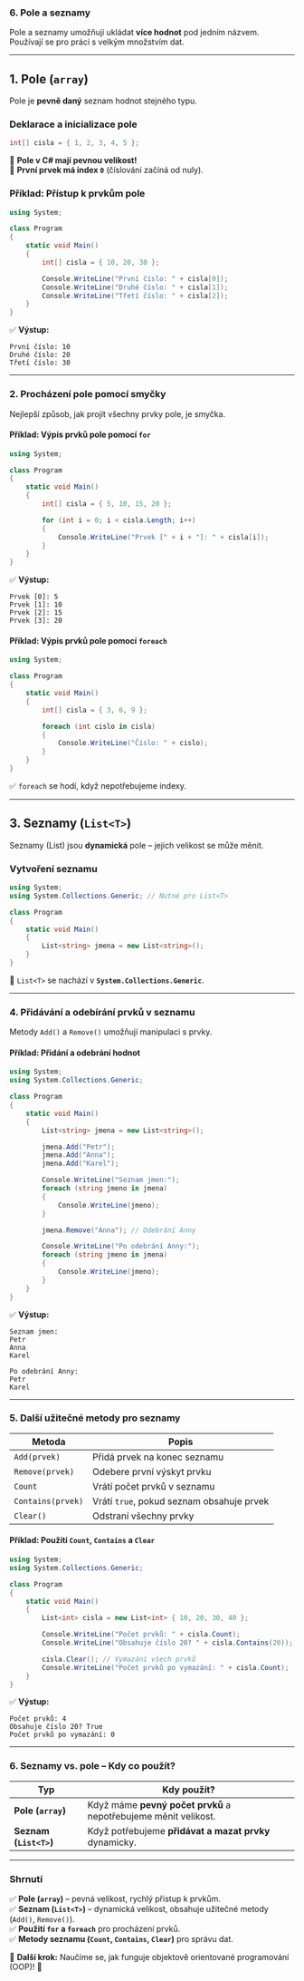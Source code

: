 ### **6. Pole a seznamy**  

Pole a seznamy umožňují ukládat **více hodnot** pod jedním názvem. Používají se pro práci s velkým množstvím dat.  

---

## **1. Pole (`array`)**  
Pole je **pevně daný** seznam hodnot stejného typu.  

### **Deklarace a inicializace pole**
```csharp
int[] cisla = { 1, 2, 3, 4, 5 };
```

📌 **Pole v C# mají pevnou velikost!**  
📌 **První prvek má index `0`** (číslování začíná od nuly).  

### **Příklad: Přístup k prvkům pole**
```csharp
using System;

class Program
{
    static void Main()
    {
        int[] cisla = { 10, 20, 30 };

        Console.WriteLine("První číslo: " + cisla[0]); 
        Console.WriteLine("Druhé číslo: " + cisla[1]); 
        Console.WriteLine("Třetí číslo: " + cisla[2]); 
    }
}
```
✅ **Výstup:**  
```
První číslo: 10  
Druhé číslo: 20  
Třetí číslo: 30  
```

---

### **2. Procházení pole pomocí smyčky**
Nejlepší způsob, jak projít všechny prvky pole, je smyčka.

#### **Příklad: Výpis prvků pole pomocí `for`**
```csharp
using System;

class Program
{
    static void Main()
    {
        int[] cisla = { 5, 10, 15, 20 };

        for (int i = 0; i < cisla.Length; i++)
        {
            Console.WriteLine("Prvek [" + i + "]: " + cisla[i]);
        }
    }
}
```
✅ **Výstup:**  
```
Prvek [0]: 5  
Prvek [1]: 10  
Prvek [2]: 15  
Prvek [3]: 20  
```

#### **Příklad: Výpis prvků pole pomocí `foreach`**
```csharp
using System;

class Program
{
    static void Main()
    {
        int[] cisla = { 3, 6, 9 };

        foreach (int cislo in cisla)
        {
            Console.WriteLine("Číslo: " + cislo);
        }
    }
}
```
✅ `foreach` se hodí, když nepotřebujeme indexy.

---

## **3. Seznamy (`List<T>`)**  
Seznamy (List) jsou **dynamická** pole – jejich velikost se může měnit.

### **Vytvoření seznamu**
```csharp
using System;
using System.Collections.Generic; // Nutné pro List<T>

class Program
{
    static void Main()
    {
        List<string> jmena = new List<string>();
    }
}
```
📌 `List<T>` se nachází v **`System.Collections.Generic`**.  

---

### **4. Přidávání a odebírání prvků v seznamu**  
Metody `Add()` a `Remove()` umožňují manipulaci s prvky.  

#### **Příklad: Přidání a odebrání hodnot**
```csharp
using System;
using System.Collections.Generic;

class Program
{
    static void Main()
    {
        List<string> jmena = new List<string>();

        jmena.Add("Petr");
        jmena.Add("Anna");
        jmena.Add("Karel");

        Console.WriteLine("Seznam jmen:");
        foreach (string jmeno in jmena)
        {
            Console.WriteLine(jmeno);
        }

        jmena.Remove("Anna"); // Odebrání Anny

        Console.WriteLine("Po odebrání Anny:");
        foreach (string jmeno in jmena)
        {
            Console.WriteLine(jmeno);
        }
    }
}
```
✅ **Výstup:**  
```
Seznam jmen:  
Petr  
Anna  
Karel  

Po odebrání Anny:  
Petr  
Karel  
```

---

### **5. Další užitečné metody pro seznamy**
| Metoda | Popis |
|--------|-------|
| `Add(prvek)` | Přidá prvek na konec seznamu |
| `Remove(prvek)` | Odebere první výskyt prvku |
| `Count` | Vrátí počet prvků v seznamu |
| `Contains(prvek)` | Vrátí `true`, pokud seznam obsahuje prvek |
| `Clear()` | Odstraní všechny prvky |

#### **Příklad: Použití `Count`, `Contains` a `Clear`**
```csharp
using System;
using System.Collections.Generic;

class Program
{
    static void Main()
    {
        List<int> cisla = new List<int> { 10, 20, 30, 40 };

        Console.WriteLine("Počet prvků: " + cisla.Count);
        Console.WriteLine("Obsahuje číslo 20? " + cisla.Contains(20));

        cisla.Clear(); // Vymazání všech prvků
        Console.WriteLine("Počet prvků po vymazání: " + cisla.Count);
    }
}
```
✅ **Výstup:**  
```
Počet prvků: 4  
Obsahuje číslo 20? True  
Počet prvků po vymazání: 0  
```

---

### **6. Seznamy vs. pole – Kdy co použít?**
| Typ | Kdy použít? |
|-----|------------|
| **Pole (`array`)** | Když máme **pevný počet prvků** a nepotřebujeme měnit velikost. |
| **Seznam (`List<T>`)** | Když potřebujeme **přidávat a mazat prvky** dynamicky. |

---

### **Shrnutí**  
✅ **Pole (`array`)** – pevná velikost, rychlý přístup k prvkům.  
✅ **Seznam (`List<T>`)** – dynamická velikost, obsahuje užitečné metody (`Add()`, `Remove()`).  
✅ **Použití `for` a `foreach`** pro procházení prvků.  
✅ **Metody seznamu (`Count`, `Contains`, `Clear`)** pro správu dat.  

🔹 **Další krok:** Naučíme se, jak funguje objektově orientované programování (OOP)! 🚀